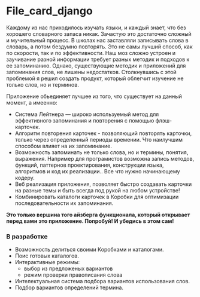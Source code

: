 # File_card_django


Каждому из нас приходилось изучать языки, и каждый знает, что без хорошего словарного запаса никак. 
Зачастую это достаточно сложный и мучительный процесс. В школах нас заставляли записывать слова в словарь,
а потом бездумно повторять. Это не самы лучший способ, как по скорости, так и по эффективности. 
Наш моз сложно устроен и заучивание разной информации требует разных методик и подходов к ее запоминанию.
	Однако, существующие методик и приложений для запоминания слов, не лишены недостатков.
Столкнувшись с этой проблемой я решил создать продукт, который облегчит изучение не только слов, но и терминов.

Приложение обьединяет лучшее из того, что существует на данный момент, а имеенно:
- Система Лейтнера — широко используемый метод для эффективного запоминания и повторения с помощью флэш-карточек.
- Алгоритм повторения карточек - позволяющий повторять карточки, только через определенный периоды времении. 
 Что наилучшим способом влияет на их запоминание.
- Возможность запоминать не только слова, но и термины, понятия, выражения.
Например для програмистов возможна запись методов, функций, паттернов проектирования, конструкции языка, алгоритмов и код их реализации..
Все что нужно начинающему кодеру.
- Веб реализация приложения, позволяет быстро создавать карточки на разные темы и быть всегда под рукой на любом устройстве!
- Комбинировать каталоги карточек в Коробки для оптимизации последовательности их запоминания.

**Это только вершина того айзберга функционала, который открывает перед вами это приложение. 
Попробуй! И убедись в этом сам!**

### В разработке  
- Возможность делиться своими Коробками и каталогами.
- Поис готовых каталогов.
- Интерактивные режимы: 
  - выбор из предложеных вариантов
  - режим проверки правописания слова
- Интелектуальная система подбора вариантов использования слов.
- Подбор вариантов определений термина.
